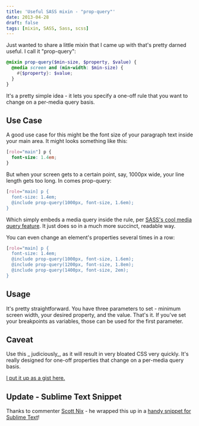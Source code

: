 ```yaml
---
title: 'Useful SASS mixin - "prop-query"'
date: 2013-04-28
draft: false
tags: [mixin, SASS, Sass, scss]
---
```


Just wanted to share a little mixin that I came up with that's pretty darned useful. I call it "prop-query":

```scss
@mixin prop-query($min-size, $property, $value) {
  @media screen and (min-width: $min-size) {
    #{$property}: $value;
  }
}
```

It's a pretty simple idea - it lets you specify a one-off rule that you want to change on a per-media query basis.

## Use Case

A good use case for this might be the font size of your paragraph text inside your main area. It might looks something like this:

```css
[role="main"] p {
  font-size: 1.4em;
}
```

But when your screen gets to a certain point, say, 1000px wide, your line length gets too long. In comes prop-query:

```scss
[role="main] p {
  font-size: 1.4em;
  @include prop-query(1000px, font-size, 1.6em);
}
```

Which simply embeds a media query inside the rule, per [SASS's cool media query feature][1]. It just does so in a much more succinct, readable way.

You can even change an element's properties several times in a row:

```scss
[role="main] p {
  font-size: 1.4em;
  @include prop-query(1000px, font-size, 1.6em);
  @include prop-query(1200px, font-size, 1.8em);
  @include prop-query(1400px, font-size, 2em);
}
```

## Usage

It's pretty straightforward. You have three parameters to set - minimum screen width, your desired property, and the value. That's it. If you've set your breakpoints as variables, those can be used for the first parameter.

## Caveat

Use this _ judiciously_, as it will result in very bloated CSS very quickly. It's really designed for one-off properties that change on a per-media query basis.

[I put it up as a gist here.][2]

## Update - Sublime Text Snippet

Thanks to commenter [Scott Nix][3] - he wrapped this up in a [handy snippet for Sublime Text][4]!

[1]: https://sass-lang.com/docs/yardoc/file.SASS_REFERENCE.html#media
[2]: https://gist.github.com/chipcullen/5476098
[3]: https://scottnix.com/
[4]: https://gist.github.com/scottnix/5479839
